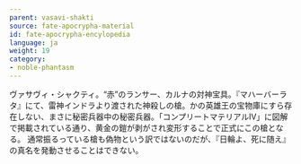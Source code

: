 ```yaml
---
parent: vasavi-shakti
source: fate-apocrypha-material
id: fate-apocrypha-encylopedia
language: ja
weight: 19
category:
- noble-phantasm
---
```


ヴァサヴィ・シャクティ。“赤”のランサー、カルナの対神宝具。『マハーバーラタ』にて、雷神インドラより渡された神殺しの槍。かの英雄王の宝物庫にすら存在しない、まさに秘密兵器中の秘密兵器。「コンプリートマテリアルⅣ」に図解で掲載されている通り、黄金の鎧が剥がされ変形することで正式にこの槍となる。
通常振るっている槍も偽物という訳ではないのだが、『日輪よ、死に随え』の真名を発動させることはできない。
